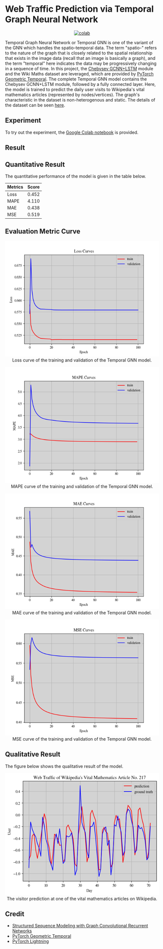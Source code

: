 # Web Traffic Prediction via Temporal Graph Neural Network


 <div align="center">
    <a href="https://colab.research.google.com/github/reshalfahsi/web-traffic-prediction/blob/master/Web_Traffic_Prediction.ipynb"><img src="https://colab.research.google.com/assets/colab-badge.svg" alt="colab"></a>
    <br />
 </div>


Temporal Graph Neural Network or Temporal GNN is one of the variant of the GNN which handles the spatio-temporal data. The term "spatio-" refers to the nature of the graph that is closely related to the spatial relationship that exists in the image data (recall that an image is basically a graph), and the term "temporal" here indicates the data may be progressively changing in a sequence of time. In this project, the [Chebysev GCNN+LSTM](https://arxiv.org/pdf/1612.07659.pdf) module and the Wiki Maths dataset are leveraged, which are provided by [PyTorch Geometric Temporal](https://github.com/benedekrozemberczki/pytorch_geometric_temporal). The complete Temporal GNN model contains the Chebysev GCNN+LSTM module, followed by a fully connected layer. Here, the model is trained to predict the daily user visits to Wikipedia's vital mathematics articles (represented by nodes/vertices). The graph's characteristic in the dataset is non-heterogenous and static. The details of the dataset can be seen [here](https://pytorch-geometric-temporal.readthedocs.io/en/latest/modules/dataset.html#torch_geometric_temporal.dataset.wikimath.WikiMathsDatasetLoader). 


## Experiment


To try out the experiment, the [Google Colab notebook](https://github.com/reshalfahsi/web-traffic-prediction/blob/master/Web_Traffic_Prediction.ipynb) is provided.


## Result

## Quantitative Result

The quantitative performance of the model is given in the table below.

Metrics | Score |
------------ | ------------- |
Loss | 0.452 |
MAPE | 4.110 |
MAE | 0.438 |
MSE | 0.519 |



## Evaluation Metric Curve

<p align="center"> <img src="https://github.com/reshalfahsi/web-traffic-prediction/blob/master/assets/loss_curve.png" alt="loss_curve" > <br /> Loss curve of the training and validation of the Temporal GNN model. </p>

<p align="center"> <img src="https://github.com/reshalfahsi/web-traffic-prediction/blob/master/assets/mape_curve.png" alt="mape_curve" > <br /> MAPE curve of the training and validation of the Temporal GNN model. </p>

<p align="center"> <img src="https://github.com/reshalfahsi/web-traffic-prediction/blob/master/assets/mae_curve.png" alt="mae_curve" > <br /> MAE curve of the training and validation of the Temporal GNN model. </p>

<p align="center"> <img src="https://github.com/reshalfahsi/web-traffic-prediction/blob/master/assets/mse_curve.png" alt="mse_curve" > <br /> MSE curve of the training and validation of the Temporal GNN model. </p>


## Qualitative Result

The figure below shows the qualitative result of the model.

<p align="center"> <img src="https://github.com/reshalfahsi/web-traffic-prediction/blob/master/assets/qualitative_result.png" alt="qualitative_result" > <br /> The visitor prediction at one of the vital mathematics articles on Wikipedia. </p>


## Credit

- [Structured Sequence Modeling with Graph Convolutional Recurrent Networks](https://arxiv.org/pdf/1612.07659.pdf)
- [PyTorch Geometric Temporal](https://github.com/benedekrozemberczki/pytorch_geometric_temporal)
- [PyTorch Lightning](https://lightning.ai/docs/pytorch/latest/)
